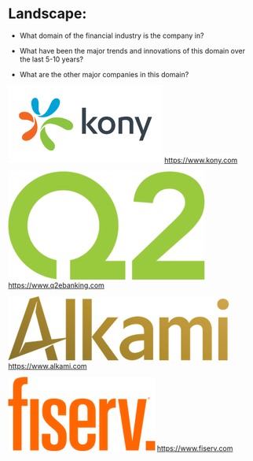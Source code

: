 # Landscape:

* What domain of the financial industry is the company in?


* What have been the major trends and innovations of this domain over the last 5-10 years?


* What are the other major companies in this domain?

![Kony](../images/kony-logo.png)
https://www.kony.com

![Q2 E-Banking](../images/Q2-logo.png)
https://www.q2ebanking.com

![Alkami](../images/alkami-logo.png)
https://www.alkami.com

![FI Serv](../images/fiserv-logo.png)
https://www.fiserv.com
